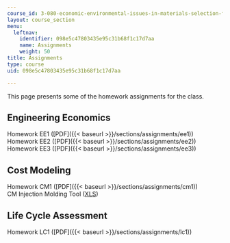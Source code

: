 ```yaml
---
course_id: 3-080-economic-environmental-issues-in-materials-selection-fall-2005
layout: course_section
menu:
  leftnav:
    identifier: 098e5c47803435e95c31b68f1c17d7aa
    name: Assignments
    weight: 50
title: Assignments
type: course
uid: 098e5c47803435e95c31b68f1c17d7aa

---
```


This page presents some of the homework assignments for the class. 

Engineering Economics
---------------------

Homework EE1 ([PDF]({{< baseurl >}}/sections/assignments/ee1))  
Homework EE2 ([PDF]({{< baseurl >}}/sections/assignments/ee2))  
Homework EE3 ([PDF]({{< baseurl >}}/sections/assignments/ee3))

Cost Modeling
-------------

Homework CM1 ([PDF]({{< baseurl >}}/sections/assignments/cm1))  
CM Injection Molding Tool ([XLS](/coursemedia/3-080-economic-environmental-issues-in-materials-selection-fall-2005/a6f60ada52d209a1ea25f9c536db7731_cm_inject.xls))

Life Cycle Assessment
---------------------

Homework LC1 ([PDF]({{< baseurl >}}/sections/assignments/lc1))